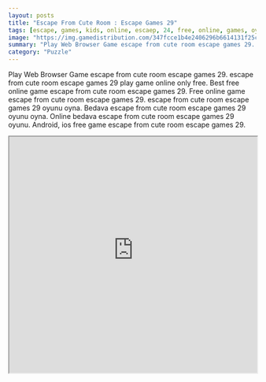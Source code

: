 ```yaml
---
layout: posts
title: "Escape From Cute Room : Escape Games 29"
tags: [escape, games, kids, online, escaep, 24, free, online, games, oyna, game, free, games, play, play, games]
image: "https://img.gamedistribution.com/347fcce1b4e2406296b6614131f25c4f.jpg"
summary: "Play Web Browser Game escape from cute room escape games 29. escape from cute room escape games 29 play game online only free. Best free online game escape from cute room escape games 29. Free online game escape from cute room escape games 29. escape from cute room escape games 29 oyunu oyna. Bedava escape from cute room escape games 29 oyunu oyna. Online bedava escape from cute room escape games 29 oyunu. Android, ios free game escape from cute room escape games 29."
category: "Puzzle"
---
```


Play Web Browser Game escape from cute room escape games 29. escape from cute room escape games 29 play game online only free. Best free online game escape from cute room escape games 29. Free online game escape from cute room escape games 29. escape from cute room escape games 29 oyunu oyna. Bedava escape from cute room escape games 29 oyunu oyna. Online bedava escape from cute room escape games 29 oyunu. Android, ios free game escape from cute room escape games 29.

<iframe width="100%" height="480px;" src="https://flash.gamedistribution.com?game=347fcce1b4e2406296b6614131f25c4f"></iframe>